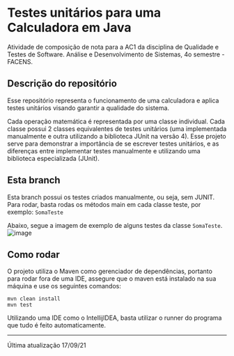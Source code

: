 # Testes unitários para uma Calculadora em Java
Atividade de composição de nota para a AC1 da disciplina de Qualidade e Testes de Software. Análise e Desenvolvimento de Sistemas, 4o semestre - FACENS.

## Descrição do repositório
Esse repositório representa o funcionamento de uma calculadora e aplica testes unitários visando garantir a qualidade do sistema. <br />

Cada operação matemática é representada por uma classe individual. Cada classe possui 2 classes equivalentes de testes unitários 
(uma implementada manualmente e outra utilizando a biblioteca JUnit na versão 4). Esse projeto serve para demonstrar a importância
de se escrever testes unitários, e as diferenças entre implementar testes manualmente e utilizando uma biblioteca especializada (JUnit).

## Esta branch
Esta branch possui os testes criados manualmente, ou seja, sem JUNIT.
Para rodar, basta rodas os métodos main em cada classe teste, por exemplo: `SomaTeste`

Abaixo, segue a imagem de exemplo de alguns testes da classe `SomaTeste`.
![image](https://github.com/nicolasgandrade/calculadora-tqs/assets/82426254/bd2f9009-34d6-4627-8959-348333f7ebe7)

## Como rodar
O projeto utiliza o Maven como gerenciador de dependências, portanto para rodar fora de uma IDE, 
assegure que o maven está instalado na sua máquina e use os seguintes comandos:
```
mvn clean install
mvn test
```
Utilizando uma IDE como o IntellijIDEA, basta utilizar o runner do programa que tudo é feito automaticamente.
<hr>
Última atualização 17/09/21
